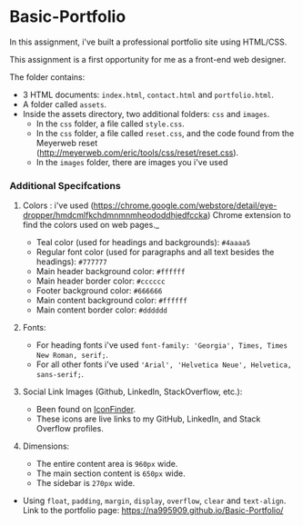 # Basic-Portfolio

In this assignment, i've built a professional portfolio site using HTML/CSS.

This assignment is a first opportunity for me as a front-end web designer.

The folder contains:
   * 3 HTML documents: `index.html`, `contact.html` and `portfolio.html`.
   * A folder called `assets`.
   * Inside the assets directory,  two additional folders: `css` and `images`.
     * In the `css` folder, a file called `style.css`.
     * In the `css` folder, a file called `reset.css`, and the code found from the Meyerweb reset            
     (http://meyerweb.com/eric/tools/css/reset/reset.css).
     * In the `images` folder, there are images you i've used 

### Additional Specifcations

1. Colors : i've used (https://chrome.google.com/webstore/detail/eye-dropper/hmdcmlfkchdmnmnmheododdhjedfccka) Chrome extension to find the colors used on web pages._
   * Teal color (used for headings and backgrounds): `#4aaaa5`
   * Regular font color (used for paragraphs and all text besides the headings): `#777777`
   * Main header background color: `#ffffff`
   * Main header border color: `#cccccc`
   * Footer background color: `#666666`
   * Main content background color: `#ffffff`
   * Main content border color: `#dddddd`

2. Fonts:
   * For heading fonts i've used `font-family: 'Georgia', Times, Times New Roman, serif;`.
   * For all other fonts i've used `'Arial', 'Helvetica Neue', Helvetica, sans-serif;`.


3. Social Link Images (Github, LinkedIn,  StackOverflow, etc.):
   * Been found on [IconFinder](https://www.iconfinder.com/).
   * These icons are live links to my GitHub, LinkedIn, and Stack Overflow profiles.

4. Dimensions:
   * The entire content area is `960px` wide.
   * The main section content is `650px` wide.
   * The sidebar is `270px` wide.

* Using `float`, `padding`, `margin`, `display`, `overflow`, `clear` and `text-align`.
Link to the portfolio page: https://na995909.github.io/Basic-Portfolio/

